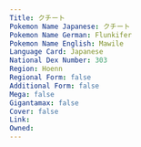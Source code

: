 ```yaml
---
﻿Title: クチート
Pokemon Name Japanese: クチート
Pokemon Name German: Flunkifer
Pokemon Name English: Mawile
Language Card: Japanese
National Dex Number: 303
Region: Hoenn
Regional Form: false
Additional Form: false
Mega: false
Gigantamax: false
Cover: false
Link: 
Owned: 
---
```

